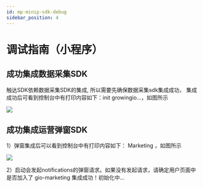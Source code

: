 ```yaml
---
id: mp-minip-sdk-debug
sidebar_position: 4
---
```


# 调试指南（小程序）

## 成功集成数据采集SDK[](#11-cheng-gong-ji-cheng-shu-ju-cai-ji-sdk)

触达SDK依赖数据采集SDK的集成, 所以需要先确保数据采集sdk集成成功， 集成成功后可看到控制台中有打印内容如下：init growingio...，如图所示

![](https://3953104361-files.gitbook.io/~/files/v0/b/gitbook-legacy-files/o/assets%2F-M2qbZInaXgdm8kkNosp%2F-MC5jrcGQouOXvgstAqb%2F-MC5k36EeTZ5KmBZOmWI%2Fimage.png?alt=media&token=7d13a9ac-8da4-456a-8e6f-7a7328ac96ed)

## 成功集成运营弹窗SDK[](#12-cheng-gong-ji-cheng-yun-ying-dan-chuang-sdk)

1）弹窗集成后可以看到控制台中有打印内容如下： Marketing ，如图所示

![](https://3953104361-files.gitbook.io/~/files/v0/b/gitbook-legacy-files/o/assets%2F-M2qbZInaXgdm8kkNosp%2F-MC5jrcGQouOXvgstAqb%2F-MC5kDQeke4bKn2BBCVQ%2Fimage.png?alt=media&token=7c21de66-af00-4489-8e9e-1c3898ae5846)

2）启动会发起notifications的弹窗请求。如果没有发起请求，请确定用户页面中是否加入了<gio-marketing /> gio-marketing 集成成功！初始化中…

